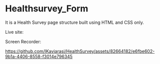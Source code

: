 # Healthsurvey_Form
It is a Health Survey page structure built using HTML and CSS only.

Live site: 

Screen Recorder:

https://github.com/IKaviarasi/HealthSurvey/assets/82664182/e6fbe602-9b1a-4406-8558-f3014e796345

